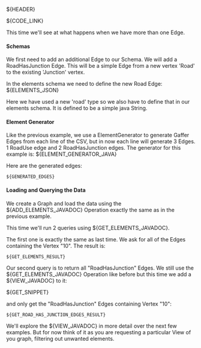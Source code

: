 ${HEADER}

${CODE_LINK}

This time we'll see at what happens when we have more than one Edge.

#### Schemas

We first need to add an additional Edge to our Schema. We will add a RoadHasJunction Edge. This will be a simple Edge from a new vertex 'Road' to the existing 'Junction' vertex. 

In the elements schema we need to define the new Road Edge:
${ELEMENTS_JSON}

Here we have used a new 'road' type so we also have to define that in our elements schema. It is defined to be a simple java String.

#### Element Generator

Like the previous example, we use a ElementGenerator to generate Gaffer Edges from each line of the CSV, but in now each line will generate 3 Edges. 1 RoadUse edge and 2 RoadHasJunction edges. The generator for this example is:
${ELEMENT_GENERATOR_JAVA}

Here are the generated edges:

```
${GENERATED_EDGES}
```

#### Loading and Querying the Data

We create a Graph and load the data using the ${ADD_ELEMENTS_JAVADOC} Operation exactly the same as in the previous example.

This time we'll run 2 queries using ${GET_ELEMENTS_JAVADOC}.

The first one is exactly the same as last time. We ask for all of the Edges containing the Vertex "10". The result is:

```
${GET_ELEMENTS_RESULT}
```

Our second query is to return all "RoadHasJunction" Edges. We still use the ${GET_ELEMENTS_JAVADOC} Operation like before but this time we add a ${VIEW_JAVADOC} to it:

${GET_SNIPPET}

and only get the "RoadHasJunction" Edges containing Vertex "10":

```
${GET_ROAD_HAS_JUNCTION_EDGES_RESULT}
```

We'll explore the ${VIEW_JAVADOC} in more detail over the next few examples. But for now think of it as you are requesting a particular View of you graph, filtering out unwanted elements.